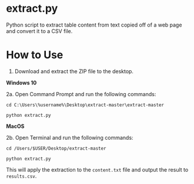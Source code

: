 extract.py
==========

Python script to extract table content from text copied off of a web page and convert it to a CSV file.

How to Use
==========

1. Download and extract the ZIP file to the desktop.

**Windows 10**

2a. Open Command Prompt and run the following commands:

`cd C:\Users\%username%\Desktop\extract-master\extract-master`

`python extract.py`

**MacOS**

2b. Open Terminal and run the following commands:

`cd /Users/$USER/Desktop/extract-master`

`python extract.py`

This will apply the extraction to the `content.txt` file and output the result to `results.csv`.

